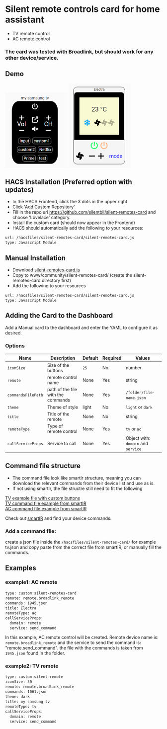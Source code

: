 # Silent remote controls card for home assistant
* TV remote control
* AC remote control

### The card was tested with Broadlink, but should work for any other device/service.
## Demo
<img src="demo1.png" width="200"/>
<img src="demo2.png" width="200"/>

## HACS Installation (Preferred option with updates)
 - In the HACS Frontend, click the 3 dots in the upper right
 - Click 'Add Custom Repository'
 - Fill in the repo url https://github.com/silentbil/silent-remotes-card and choose 'Lovelace' category.
 - Install the custom card (should now appear in the Frontend)
 - HACS should automatically add the following to your resources:
```
url: /hacsfiles/silent-remotes-card/silent-remotes-card.js
type: Javascript Module
```

## Manual Installation
 - Download [silent-remotes-card.js](https://github.com/silentbil/silent-remotes-card/blob/main/dist/silent-remotes-card.js)
 - Copy to www/community/silent-remotes-card/ (create the silent-remotes-card directory first)
 - Add the following to your resources
```
url: /hacsfiles/silent-remotes-card/silent-remotes-card.js
type: Javascript Module
```

## Adding the Card to the Dashboard
Add a Manual card to the dashboard and enter the YAML to configure it as desired.

### Options
| Name | Description | Default | Required |  Values |
| --- | --- | --- | --- | --- |
| `iconSize` | Size of the buttons | `25` | No  | number|
| `remote` | remote control name | None | Yes | string |
| `commandsFilePath` | path of the file with the commands | None | Yes | `/folder/file-name.json` |
| `theme` | Theme of style | light | No | `light` or `dark` |
| `title` | Title of the remote | None | No |  string |
| `remoteType` | Type of remote control | None | Yes |  `tv` or `ac`  |
| `callServiceProps` | Service to call | None | Yes |  Object with: `domain` and `service`  |

## Command file structure

* The command file look like smartIr structure, meaning you can download the relevant commands from their device list and use as is.
* If not using smartIr, the file structre still need to fit the following

[TV example file with custom buttons](https://github.com/silentbil/silent-remotes-card/blob/main/command-examples/tv-command-example.json)<br />
[TV command file example from smartIR](https://github.com/smartHomeHub/SmartIR/blob/master/codes/media_player/1060.json)<br />
[AC command file example from smartIR](https://github.com/smartHomeHub/SmartIR/blob/master/codes/climate/1943.json)<br />


Check out [smartIR](https://github.com/smartHomeHub/SmartIR) and find your device commands.

### Add a command file:
create a json file inside the `/hacsfiles/silent-remotes-card/` for example tv.json and copy paste from the correct file from smartIR, or manually fill the commands.

## Examples
### example1: AC remote

```
type: custom:silent-remotes-card
remote: remote.broadlink_remote
commands: 1945.json
title: Electra
remoteType: ac
callServiceProps:
  domain: remote
  service: send_command
```
In this example, AC remote control will be created.
Remote device name is: `remote.broadlink_remote` and the service to send the command is: "remote.send_command".
the file with the commands is taken from `1945.json` found in the folder.

### example2: TV remote

```
type: custom:silent-remote
iconSize: 30
remote: remote.broadlink_remote
commands: 1061.json
theme: dark
title: my samsung tv
remoteType: tv
callServiceProps:
  domain: remote
  service: send_command
```
